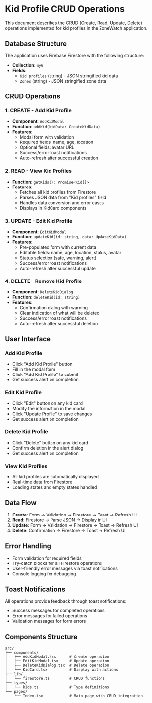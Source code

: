 # Kid Profile CRUD Operations

This document describes the CRUD (Create, Read, Update, Delete) operations implemented for kid profiles in the ZoneWatch application.

## Database Structure

The application uses Firebase Firestore with the following structure:
- **Collection**: `myG`
- **Fields**: 
  - `Kid profiles` (string) - JSON stringified kid data
  - `Zones` (string) - JSON stringified zone data

## CRUD Operations

### 1. CREATE - Add Kid Profile
- **Component**: `AddKidModal`
- **Function**: `addKid(kidData: CreateKidData)`
- **Features**:
  - Modal form with validation
  - Required fields: name, age, location
  - Optional fields: avatar URL
  - Success/error toast notifications
  - Auto-refresh after successful creation

### 2. READ - View Kid Profiles
- **Function**: `getKids(): Promise<Kid[]>`
- **Features**:
  - Fetches all kid profiles from Firestore
  - Parses JSON data from "Kid profiles" field
  - Handles data conversion and error cases
  - Displays in KidCard components

### 3. UPDATE - Edit Kid Profile
- **Component**: `EditKidModal`
- **Function**: `updateKid(id: string, data: UpdateKidData)`
- **Features**:
  - Pre-populated form with current data
  - Editable fields: name, age, location, status, avatar
  - Status selection (safe, warning, alert)
  - Success/error toast notifications
  - Auto-refresh after successful update

### 4. DELETE - Remove Kid Profile
- **Component**: `DeleteKidDialog`
- **Function**: `deleteKid(id: string)`
- **Features**:
  - Confirmation dialog with warning
  - Clear indication of what will be deleted
  - Success/error toast notifications
  - Auto-refresh after successful deletion

## User Interface

### Add Kid Profile
- Click "Add Kid Profile" button
- Fill in the modal form
- Click "Add Kid Profile" to submit
- Get success alert on completion

### Edit Kid Profile
- Click "Edit" button on any kid card
- Modify the information in the modal
- Click "Update Profile" to save changes
- Get success alert on completion

### Delete Kid Profile
- Click "Delete" button on any kid card
- Confirm deletion in the alert dialog
- Get success alert on completion

### View Kid Profiles
- All kid profiles are automatically displayed
- Real-time data from Firestore
- Loading states and empty states handled

## Data Flow

1. **Create**: Form → Validation → Firestore → Toast → Refresh UI
2. **Read**: Firestore → Parse JSON → Display in UI
3. **Update**: Form → Validation → Firestore → Toast → Refresh UI
4. **Delete**: Confirmation → Firestore → Toast → Refresh UI

## Error Handling

- Form validation for required fields
- Try-catch blocks for all Firestore operations
- User-friendly error messages via toast notifications
- Console logging for debugging

## Toast Notifications

All operations provide feedback through toast notifications:
- Success messages for completed operations
- Error messages for failed operations
- Validation messages for form errors

## Components Structure

```
src/
├── components/
│   ├── AddKidModal.tsx      # Create operation
│   ├── EditKidModal.tsx     # Update operation
│   ├── DeleteKidDialog.tsx  # Delete operation
│   └── KidCard.tsx          # Display with actions
├── lib/
│   └── firestore.ts         # CRUD functions
├── types/
│   └── kids.ts              # Type definitions
└── pages/
    └── Index.tsx            # Main page with CRUD integration
```
